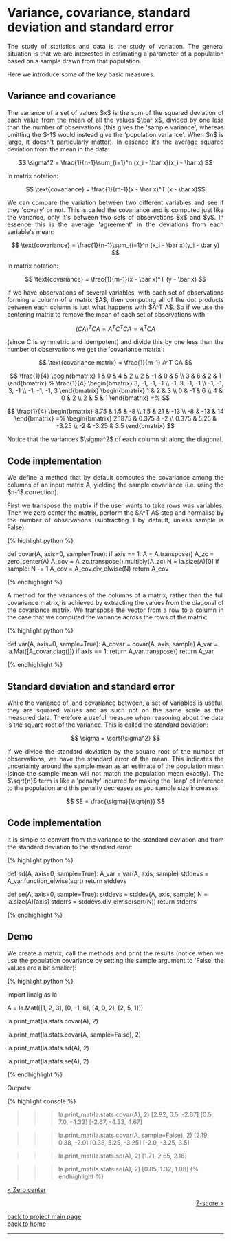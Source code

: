 # Variance, covariance, standard deviation and standard error
<div style="text-align: justify">
<p>The study of statistics and data is the study of variation. The general
situation is that we are interested in estimating a parameter of a population
based on a sample drawn from that population.</p>

<p>Here we introduce some of the key basic measures.</p>
</div>

## Variance and covariance

<div style="text-align: justify">
<p>The variance of a set of values $x$ is the sum of the squared deviation of
each value from the mean of all the values $\bar x$, divided by one less than
the number of observations (this gives the 'sample variance', whereas omitting
the $-1$ would instead give the 'population variance'. When $n$ is large, it
doesn't particularly matter). In essence it's the average squared deviation
from the mean in the data:</p>
</div>

$$ \sigma^2 = \frac{1}{n-1}\sum_{i=1}^n (x_i - \bar x)(x_i - \bar x) $$

<div style="text-align: justify">
<p>In matrix notation:</p>
</div>

$$ \text{covariance} = \frac{1}{m-1}(x - \bar x)^T (x - \bar x)$$

<div style="text-align: justify">
<p>We can compare the variation between two different variables and see if they
'covary' or not. This is called the covariance and is computed just like the
variance, only it's between two sets of observations $x$ and $y$. In essence
this is the average 'agreement' in the deviations from each variable's
mean:</p>
</div>

$$ \text{covariance} = \frac{1}{n-1}\sum_{i=1}^n (x_i - \bar x)(y_i - \bar y) $$

<div style="text-align: justify">
<p>In matrix notation:</p>
</div>

$$ \text{covariance} = \frac{1}{m-1}(x - \bar x)^T (y - \bar x) $$

<div style="text-align: justify">
<p>If we have observations of several variables, with each set of observations
forming a column of a matrix $A$, then computing all of the dot products
between each column is just what happens with $A^T A$. So if we use the
centering matrix to remove the mean of each set of observations with</p>
</div>

$$ (CA)^T C A = A^T C^T C A = A^T C A $$

<div style="text-align: justify">
<p>(since C is symmetric and idempotent) and
divide this by one less than the number of observations we get the 'covariance
matrix':</p>
</div>

$$ \text{covariance matrix} = \frac{1}{m-1} A^T CA $$ 

$$
\frac{1}{4}
  \begin{bmatrix}
    1 & 0 & 4 & 2 \\
    2 & -1 & 0 & 5 \\
    3  & 6 & 2  & 1
  \end{bmatrix}
  %
  \frac{1}{4}
  \begin{bmatrix}
    3, -1, -1, -1 \\
    -1, 3, -1, -1 \\
    -1, -1, 3, -1 \\
    -1, -1, -1, 3
  \end{bmatrix}
  \begin{bmatrix}
    1 & 2 & 3 \\
    0 & -1 & 6 \\
    4 & 0 & 2 \\
    2 & 5 & 1
  \end{bmatrix}
  =%
$$

$$
  \frac{1}{4}
  \begin{bmatrix}
    8.75 & 1.5 & -8 \\
    1.5 & 21 & -13 \\
    -8 & -13 & 14
  \end{bmatrix}
  =%
  \begin{bmatrix}
    2.1875 & 0.375 & -2 \\
    0.375 & 5.25 & -3.25 \\
    -2 & -3.25 & 3.5
  \end{bmatrix}
$$

<div style="text-align: justify">
<p>Notice that the variances $\sigma^2$ of each column sit along the
diagonal.</p>
</div>

## Code implementation
<div style="text-align: justify">
<p>We define a method that by default computes the covariance among the columns
of an input matrix A, yielding the sample covariance (i.e. using the $n-1$
correction).</p>

<p>First we transpose the matrix if the user wants to take rows was variables.
Then we zero center the matrix, perform the $A^T A$ step and normalise by the
number of observations (subtracting 1 by default, unless sample is False):</p>
</div>

{% highlight python %}

def covar(A, axis=0, sample=True):
    if axis == 1:
        A = A.transpose()
    A_zc = zero_center(A)
    A_cov = A_zc.transpose().multiply(A_zc)
    N = la.size(A)[0]
    if sample:
        N -= 1
    A_cov = A_cov.div_elwise(N)
    return A_cov

{% endhighlight %}

<div style="text-align: justify">
<p>A method for the variances of the columns of a matrix, rather than the full
covariance matrix, is achieved by extracting the values from the diagonal of
the covariance matrix. We transpose the vector from a row to a column in the
case that we computed the variance across the rows of the matrix:</p>
</div>

{% highlight python %}

def var(A, axis=0, sample=True):
    A_covar = covar(A, axis, sample)
    A_var = la.Mat([A_covar.diag()])
    if axis == 1:
        return A_var.transpose()
    return A_var

{% endhighlight %}

## Standard deviation and standard error
<div style="text-align: justify">
<p>While the variance of, and covariance between, a set of variables is useful,
they are squared values and as such not on the same scale as the measured data.
Therefore a useful measure when reasoning about the data is the square root of
the variance. This is called the standard deviation:</p>
</div>

$$ \sigma = \sqrt{\sigma^2} $$

<div style="text-align: justify">
<p>If we divide the standard deviation by the square root of the number of
observations, we have the standard error of the mean. This indicates the
uncertainty around the sample mean as an estimate of the population mean (since
the sample mean will not match the population mean exactly). The $\sqrt{n}$
term is like a 'penalty' incurred for making the 'leap' of inference to the
population and this penalty decreases as you sample size increases:</p>
</div>

$$ SE = \frac{\sigma}{\sqrt{n}} $$

## Code implementation
<div style="text-align: justify">
<p>It is simple to convert from the variance to the standard deviation and from
the standard deviation to the standard error:</p>
</div>

{% highlight python %}

def sd(A, axis=0, sample=True):
    A_var = var(A, axis, sample)
    stddevs = A_var.function_elwise(sqrt)
    return stddevs

def se(A, axis=0, sample=True):
    stddevs = stddev(A, axis, sample)
    N = la.size(A)[axis]
    stderrs = stddevs.div_elwise(sqrt(N))
    return stderrs

{% endhighlight %}

## Demo

<div style="text-align: justify">
<p>We create a matrix, call the methods and print the results (notice when we
use the population covariance by setting the sample argument to 'False' the
values are a bit smaller):</p>
</div>

{% highlight python %}

import linalg as la

A = la.Mat([[1, 2, 3],
            [0, -1, 6],
            [4, 0, 2],
            [2, 5, 1]])

la.print_mat(la.stats.covar(A), 2)

la.print_mat(la.stats.covar(A, sample=False), 2)

la.print_mat(la.stats.sd(A), 2)

la.print_mat(la.stats.se(A), 2)

{% endhighlight %}

Outputs:

{% highlight console %}

>>> la.print_mat(la.stats.covar(A), 2)
[2.92, 0.5, -2.67]
[0.5, 7.0, -4.33]
[-2.67, -4.33, 4.67]

>>> la.print_mat(la.stats.covar(A, sample=False), 2)
[2.19, 0.38, -2.0]
[0.38, 5.25, -3.25]
[-2.0, -3.25, 3.5]

>>> la.print_mat(la.stats.sd(A), 2)
[1.71, 2.65, 2.16]

>>> la.print_mat(la.stats.se(A), 2)
[0.85, 1.32, 1.08]
{% endhighlight %}



[< Zero center](./zero_center.md)

<div style="text-align: right">
<a href="https://matt-a-bennett.github.io/stats_from_scratch/zscore.html">Z-score ></a>
</div>

[back to project main page](./stats_from_scratch.md)\
[back to home](../index.md)

---
<script src="https://utteranc.es/client.js"
        repo="Matt-A-Bennett/Matt-A-Bennett.github.io"
        issue-term="https://matt-a-bennett.github.io/stats_from_scratch/var_covar_stddev_stderr.html"
        theme="github-light"
        crossorigin="anonymous"
        async>
</script>


